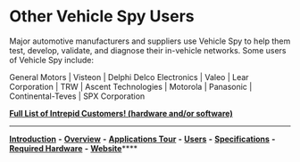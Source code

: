 # Other Vehicle Spy Users

Major automotive manufacturers and suppliers use Vehicle Spy to help them test, develop, validate, and diagnose their in-vehicle networks. Some users of Vehicle Spy include:

General Motors | Visteon | Delphi Delco Electronics | Valeo | Lear Corporation | TRW | Ascent Technologies | Motorola | Panasonic | Continental-Teves | SPX Corporation

****[**Full List of Intrepid Customers! (hardware and/or software)**](https://www.intrepidcs.com/customers/)****

***

[**Introduction**](./) **-** [**Overview**](vehicle-spy-overview/) **-** [**Applications Tour**](vehicle-spy-overview/vehicle-spy-tour/vehicle-spy-tour-1-bus-monitor.md) **-** [**Users**](other-vehicle-spy-users.md) **-** [**Specifications**](vehicle-spy-specifications.md) **-** [**Required Hardware**](vehicle-spy-required-hardware-pc-system-requirements.md) **-** [**Website**](https://intrepidcs.com/products/software/vehicle-spy/vspy-float/)****
